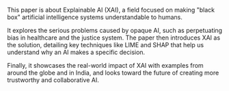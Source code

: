 This paper is about Explainable AI (XAI), a field focused on making "black box" artificial intelligence systems understandable to humans.

It explores the serious problems caused by opaque AI, such as perpetuating bias in healthcare and the justice system. The paper then introduces XAI as the solution, detailing key techniques like LIME and SHAP that help us understand why an AI makes a specific decision.

Finally, it showcases the real-world impact of XAI with examples from around the globe and in India, and looks toward the future of creating more trustworthy and collaborative AI.
